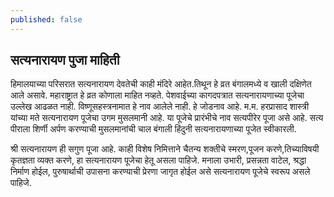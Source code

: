 ```yaml
---
published: false
---
```

## सत्यनारायण पुजा माहिती

हिमालयाच्या परिसरात सत्यनारायण देवतेची काही मंदिरे आहेत.तिथून हे व्रत बंगालमध्ये व खाली दक्षिणेत आले असावे. महाराष्ट्रात हे व्रत कोणाला माहित नव्हते. पेशवाईच्या कागदपत्रात सत्यनारायणाच्या पूजेचा उल्लेख आढळत नाही. विष्णूसहस्त्रनामात हे नाव आलेले नाही. हे जोडनाव आहे. म.म. हरप्रासाद शास्त्री यांच्या मते सत्यनारायण पूजेचा उगम मुसलमानी आहे. या पूजेचे प्रारंभीचे नाव सत्यपीरेर पूजा असे आहे. सत्य पीराला शिर्णी अर्पण करण्याची मुसलमानांची चाल बंगाली हिंदुनी सत्यनारायणाच्या पूजेत स्वीकारली.  

श्री सत्यनारायण ही सगुण पूजा आहे. काही विशेष निमित्ताने चैतन्य शक्तीचे स्मरण,पूजन करणे,तिच्याविषयी कृतज्ञता व्यक्त करणे, हा सत्यनारायण पूजेचा हेतू असला पाहिजे. मनाला उभारी, प्रसन्नता वाटेल, श्रद्धा निर्माण होईल, पुरुषार्थाची उपासना करण्याची प्रेरणा जागृत होईल असे सत्यनारायण पूजेचे स्वरूप असले पाहिजे.

